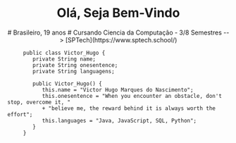 <div>
        <center>
            <H1>
                Olá, Seja Bem-Vindo
            </H1>
        </center>
</div>

<div>
  <center>
    <p>
     # Brasileiro, 19 anos
     # Cursando Ciencia da Computação - 3/8 Semestres --> [SPTech](https://www.sptech.school/)
  </center>
  </div>
<div  >
       
         public class Victor_Hugo {
            private String name;
            private String onesentence;
            private String languagens;
           
            public Victor_Hugo() {
               this.name = "Victor Hugo Marques do Nascimento";
               this.onesentence = "When you encounter an obstacle, don't stop, overcome it, "
               + "believe me, the reward behind it is always worth the effort";
               this.languages = "Java, JavaScript, SQL, Python";
            }
         }
</div>
